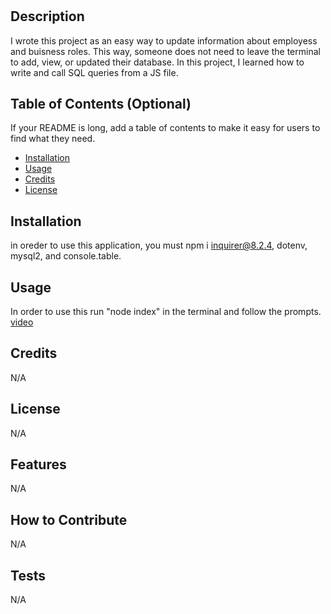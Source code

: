 # <Employee-Tracker>

## Description

I wrote this project as an easy way to update information about employess and buisness roles. This way, someone does not need to leave the terminal to add, view, or updated their database. In this project, I learned how to write and call SQL queries from a JS file.

## Table of Contents (Optional)

If your README is long, add a table of contents to make it easy for users to find what they need.

- [Installation](#installation)
- [Usage](#usage)
- [Credits](#credits)
- [License](#license)

## Installation

in oreder to use this application, you must npm i inquirer@8.2.4, dotenv, mysql2, and console.table.

## Usage

In order to use this run "node index" in the terminal and follow the prompts.
[video](https://drive.google.com/file/d/1nRK_M8Tv6T8HmqvKdYjV6tVsn3Umrf4e/view)

## Credits

N/A

## License

N/A

## Features

N/A

## How to Contribute

N/A

## Tests

N/A
